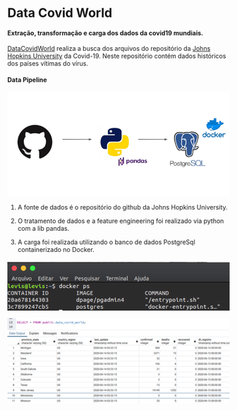 # Data Covid World
#### Extração, transformação e carga dos dados da covid19 mundiais.

[DataCovidWorld](https://github.com/levisouuza/Covid-Integration/blob/master/DataCovidWorld/covid_world.py) realiza a busca dos arquivos do repositório da [Johns Hopkins University](https://github.com/CSSEGISandData/COVID-19) da Covid-19. Neste repositório contém dados históricos dos países vítimas do vírus. 

#### Data Pipeline
![Data Pipeline](https://github.com/levisouuza/data-covid-world/blob/master/images/fluxo.png)

1. A fonte de dados é o repositório do github da Johns Hopkins University. 

2. O tratamento de dados e a feature engineering foi realizado via python com a lib pandas. 

3. A carga foi realizada utilizando o banco de dados PostgreSql containerizado no Docker. 

#### 
![PostgreSql Docker](https://github.com/levisouuza/data-covid-world/blob/master/images/docker_ps.png) 

![PostgreSql Pgadmin](https://github.com/levisouuza/data-covid-world/blob/master/images/DataCovidWorld%20-%20PostgreSql.png) 
